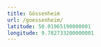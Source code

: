 ```yaml
---
title: Gössenheim
url: /goessenheim/
latitude: 50.01965190000001
longitude: 9.782733200000001
---
```

